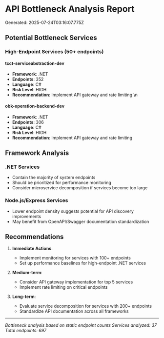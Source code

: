 # API Bottleneck Analysis Report

Generated: 2025-07-24T03:16:07.775Z

## Potential Bottleneck Services

### High-Endpoint Services (50+ endpoints)


#### tcct-serviceabstraction-dev
- **Framework**: .NET
- **Endpoints**: 352
- **Language**: C#
- **Risk Level**: HIGH
- **Recommendation**: Implement API gateway and rate limiting
\n
#### obk-operation-backend-dev
- **Framework**: .NET
- **Endpoints**: 306
- **Language**: C#
- **Risk Level**: HIGH
- **Recommendation**: Implement API gateway and rate limiting


## Framework Analysis

### .NET Services
- Contain the majority of system endpoints
- Should be prioritized for performance monitoring
- Consider microservice decomposition if services become too large

### Node.js/Express Services  
- Lower endpoint density suggests potential for API discovery improvements
- May benefit from OpenAPI/Swagger documentation standardization

## Recommendations

1. **Immediate Actions**:
   - Implement monitoring for services with 100+ endpoints
   - Set up performance baselines for high-endpoint .NET services
   
2. **Medium-term**:
   - Consider API gateway implementation for top 5 services
   - Implement rate limiting on critical endpoints
   
3. **Long-term**:
   - Evaluate service decomposition for services with 200+ endpoints
   - Standardize API documentation across all frameworks

---

*Bottleneck analysis based on static endpoint counts*
*Services analyzed: 37*
*Total endpoints: 697*

